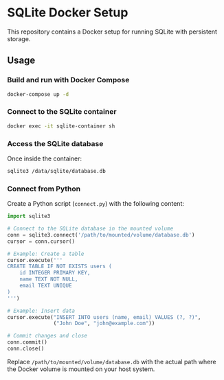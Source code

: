 # SQLite Docker Setup

This repository contains a Docker setup for running SQLite with persistent storage.

## Usage

### Build and run with Docker Compose

```bash
docker-compose up -d
```

### Connect to the SQLite container

```bash
docker exec -it sqlite-container sh
```

### Access the SQLite database

Once inside the container:

```bash
sqlite3 /data/sqlite/database.db
```

### Connect from Python

Create a Python script (`connect.py`) with the following content:

```python
import sqlite3

# Connect to the SQLite database in the mounted volume
conn = sqlite3.connect('/path/to/mounted/volume/database.db')
cursor = conn.cursor()

# Example: Create a table
cursor.execute('''
CREATE TABLE IF NOT EXISTS users (
    id INTEGER PRIMARY KEY,
    name TEXT NOT NULL,
    email TEXT UNIQUE
)
''')

# Example: Insert data
cursor.execute("INSERT INTO users (name, email) VALUES (?, ?)", 
               ("John Doe", "john@example.com"))

# Commit changes and close
conn.commit()
conn.close()
```

Replace `/path/to/mounted/volume/database.db` with the actual path where the Docker volume is mounted on your host system.

